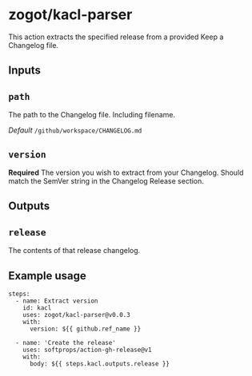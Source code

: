 # zogot/kacl-parser

This action extracts the specified release from a provided Keep a Changelog file.

## Inputs

## `path`

The path to the Changelog file. Including filename.

*Default* `/github/workspace/CHANGELOG.md`

## `version`

**Required** The version you wish to extract from your Changelog. Should match the SemVer string
in the Changelog Release section.

## Outputs

## `release`

The contents of that release changelog.

## Example usage

```
steps:
  - name: Extract version
    id: kacl
    uses: zogot/kacl-parser@v0.0.3
    with:
      version: ${{ github.ref_name }}
    
  - name: 'Create the release'
    uses: softprops/action-gh-release@v1
    with:
      body: ${{ steps.kacl.outputs.release }}
```